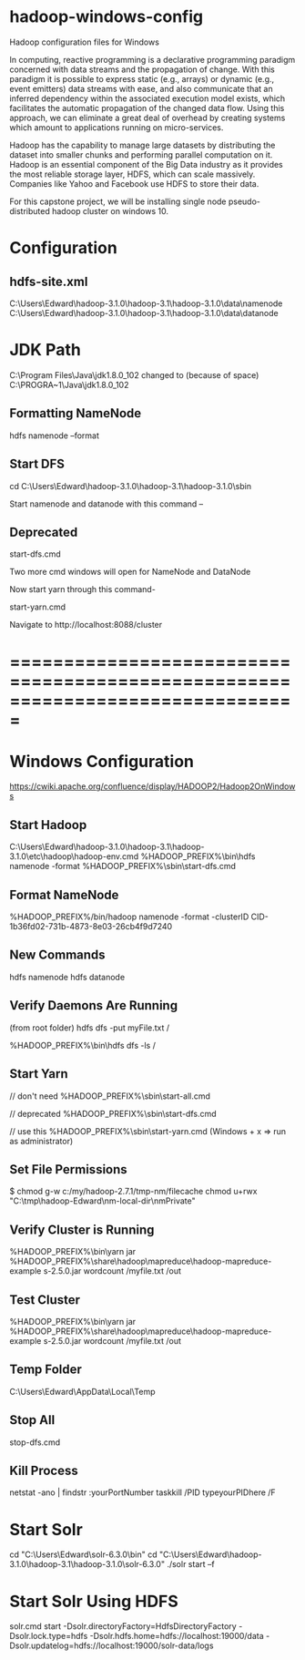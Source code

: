 # hadoop-windows-config
Hadoop configuration files for Windows

In computing, reactive programming is a declarative programming paradigm concerned 
with data streams and the propagation of change. With this paradigm it is possible 
to express static (e.g., arrays) or dynamic (e.g., event emitters) data streams 
with ease, and also communicate that an inferred dependency within the associated 
execution model exists, which facilitates the automatic propagation of the changed 
data flow. Using this approach, we can eliminate a great deal of overhead by creating
systems which amount to applications running on micro-services.

Hadoop has the capability to manage large datasets by distributing the dataset into 
smaller chunks and performing parallel computation on it. Hadoop is an essential 
component of the Big Data industry as it provides the most reliable storage layer, 
HDFS, which can scale massively. Companies like Yahoo and Facebook use HDFS to 
store their data.

For this capstone project, we will be installing single node pseudo-distributed hadoop cluster on windows 10.

Configuration
=============

hdfs-site.xml
-------------
C:\Users\Edward\hadoop-3.1.0\hadoop-3.1\hadoop-3.1.0\data\namenode
C:\Users\Edward\hadoop-3.1.0\hadoop-3.1\hadoop-3.1.0\data\datanode

JDK Path
========
C:\Program Files\Java\jdk1.8.0_102
changed to (because of space)
C:\PROGRA~1\Java\jdk1.8.0_102

Formatting NameNode
-------------------
hdfs namenode –format

Start DFS
---------
cd C:\Users\Edward\hadoop-3.1.0\hadoop-3.1\hadoop-3.1.0\sbin

Start namenode and datanode with this command –

Deprecated
----------
start-dfs.cmd

Two more cmd windows will open for NameNode and DataNode

Now start yarn through this command-

start-yarn.cmd

Navigate to http://localhost:8088/cluster

===============================================================================
===============================================================================


Windows Configuration
=====================
https://cwiki.apache.org/confluence/display/HADOOP2/Hadoop2OnWindows


Start Hadoop
------------
C:\Users\Edward\hadoop-3.1.0\hadoop-3.1\hadoop-3.1.0\etc\hadoop\hadoop-env.cmd
%HADOOP_PREFIX%\bin\hdfs namenode -format
%HADOOP_PREFIX%\sbin\start-dfs.cmd

Format NameNode
---------------
%HADOOP_PREFIX%/bin/hadoop namenode -format -clusterID CID-1b36fd02-731b-4873-8e03-26cb4f9d7240


New Commands 
------------
hdfs namenode
hdfs datanode


Verify Daemons Are Running
--------------------------

(from root folder)
hdfs dfs -put myFile.txt /

%HADOOP_PREFIX%\bin\hdfs dfs -ls /


Start Yarn
----------
// don't need
%HADOOP_PREFIX%\sbin\start-all.cmd

// deprecated
%HADOOP_PREFIX%\sbin\start-dfs.cmd

// use this
%HADOOP_PREFIX%\sbin\start-yarn.cmd (Windows + x => run as administrator)


Set File Permissions
--------------------
$ chmod g-w c:/my/hadoop-2.7.1/tmp-nm/filecache
chmod u+rwx "C:\tmp\hadoop-Edward\nm-local-dir\nmPrivate"


Verify Cluster is Running
-------------------------
%HADOOP_PREFIX%\bin\yarn jar %HADOOP_PREFIX%\share\hadoop\mapreduce\hadoop-mapreduce-example
s-2.5.0.jar wordcount /myfile.txt /out


Test Cluster
------------
%HADOOP_PREFIX%\bin\yarn jar %HADOOP_PREFIX%\share\hadoop\mapreduce\hadoop-mapreduce-example
s-2.5.0.jar wordcount /myfile.txt /out


Temp Folder
-----------
C:\Users\Edward\AppData\Local\Temp


Stop All
--------
stop-dfs.cmd


Kill Process
------------
netstat -ano | findstr :yourPortNumber
taskkill /PID typeyourPIDhere /F

Start Solr
==========

cd "C:\Users\Edward\solr-6.3.0\bin"
cd "C:\Users\Edward\hadoop-3.1.0\hadoop-3.1\hadoop-3.1.0\solr-6.3.0"
./solr start –f

Start Solr Using HDFS
=====================
solr.cmd start -Dsolr.directoryFactory=HdfsDirectoryFactory -Dsolr.lock.type=hdfs -Dsolr.hdfs.home=hdfs://localhost:19000/data -Dsolr.updatelog=hdfs://localhost:19000/solr-data/logs
